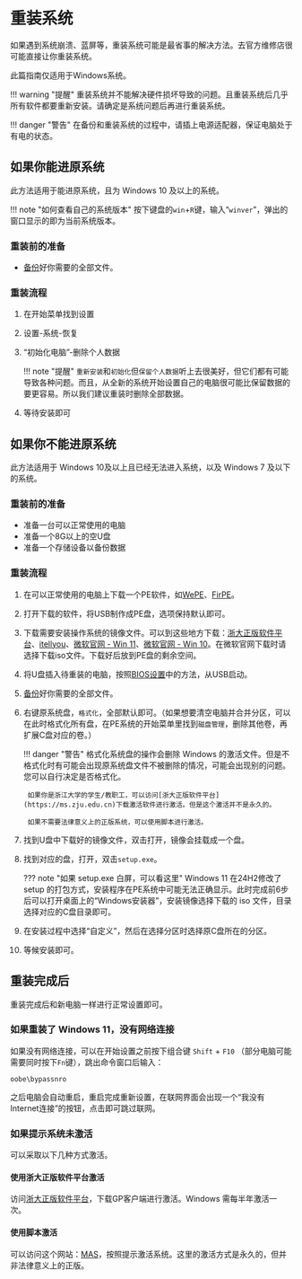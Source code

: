 # 重装系统

如果遇到系统崩溃、蓝屏等，重装系统可能是最省事的解决方法。去官方维修店很可能直接让你重装系统。

此篇指南仅适用于Windows系统。

!!! warning "提醒"
    重装系统并不能解决硬件损坏导致的问题。且重装系统后几乎所有软件都要重新安装。请确定是系统问题后再进行重装系统。

!!! danger "警告"
    在备份和重装系统的过程中，请插上电源适配器，保证电脑处于有电的状态。

## 如果你能进原系统

此方法适用于能进原系统，且为 Windows 10 及以上的系统。

!!! note "如何查看自己的系统版本"
    按下键盘的`win`+`R`键，输入“`winver`”，弹出的窗口显示的即为当前系统版本。

### 重装前的准备

- [备份](/software/backup-data)好你需要的全部文件。

### 重装流程

1. 在开始菜单找到设置
2. 设置-系统-恢复
3. “初始化电脑”-删除个人数据

    !!! note "提醒"
        `重新安装`和`初始化`但`保留个人数据`听上去很美好，但它们都有可能导致各种问题。而且，从全新的系统开始设置自己的电脑很可能比保留数据的要更容易。所以我们建议重装时删除全部数据。

4. 等待安装即可

## 如果你不能进原系统

此方法适用于 Windows 10及以上且已经无法进入系统，以及 Windows 7 及以下的系统。

### 重装前的准备

- 准备一台可以正常使用的电脑
- 准备一个8G以上的空U盘
- 准备一个存储设备以备份数据

### 重装流程

1. 在可以正常使用的电脑上下载一个PE软件，如[WePE](https://www.wepe.com.cn/)、[FirPE](https://www.firpe.cn)。
2. 打开下载的软件，将USB制作成PE盘，选项保持默认即可。
3. 下载需要安装操作系统的镜像文件。可以到这些地方下载：[浙大正版软件平台](http://ms.zju.edu.cn)、[itellyou](https://next.itellyou.cn)、[微软官网 - Win 11](https://www.microsoft.com/zh-cn/software-download/windows11)、[微软官网 - Win 10](https://www.microsoft.com/zh-cn/software-download/windows10)。在微软官网下载时请选择下载iso文件。下载好后放到PE盘的剩余空间。
4. 将U盘插入待重装的电脑，按照[BIOS设置](/hardware/BIOS-settings)中的方法，从USB启动。
5. [备份](/software/backup-data)好你需要的全部文件。
6. 右键原系统盘，`格式化`，全部默认即可。（如果想要清空电脑并合并分区，可以在此时格式化所有盘，在PE系统的开始菜单里找到`磁盘管理`，删除其他卷，再扩展C盘对应的卷。）

    !!! danger "警告"
        格式化系统盘的操作会删除 Windows 的激活文件。但是不格式化时有可能会出现原系统盘文件不被删除的情况，可能会出现别的问题。您可以自行决定是否格式化。

        如果你是浙江大学的学生/教职工，可以访问[浙大正版软件平台](https://ms.zju.edu.cn)下载激活软件进行激活。但是这个激活并不是永久的。
        
        如果不需要法律意义上的正版系统，可以使用脚本进行激活。

7. 找到U盘中下载好的镜像文件，双击打开，镜像会挂载成一个盘。
8. 找到对应的盘，打开，双击`setup.exe`。

    ??? note "如果 setup.exe 白屏，可以看这里"
        Windows 11 在24H2修改了 setup 的打包方式，安装程序在PE系统中可能无法正确显示。此时完成前6步后可以打开桌面上的“Windows安装器”，安装镜像选择下载的 iso 文件，目录选择对应的C盘目录即可。

9. 在安装过程中选择“自定义”，然后在选择分区时选择原C盘所在的分区。
10. 等候安装即可。

## 重装完成后

重装完成后和新电脑一样进行正常设置即可。

### 如果重装了 Windows 11，没有网络连接

如果没有网络连接，可以在开始设置之前按下组合键 `Shift` + `F10` （部分电脑可能需要同时按下`Fn`键），跳出命令窗口后输入：
```
oobe\bypassnro
```
之后电脑会自动重启，重启完成重新设置，在联网界面会出现一个“我没有Internet连接”的按钮，点击即可跳过联网。

### 如果提示系统未激活

可以采取以下几种方式激活。

#### 使用浙大正版软件平台激活

访问[浙大正版软件平台](http://ms.zju.edu.cn)，下载GP客户端进行激活。Windows 需每半年激活一次。

#### 使用脚本激活

可以访问这个网站：[MAS](https://massgrave.dev/)，按照提示激活系统。这里的激活方式是永久的，但并非法律意义上的正版。
